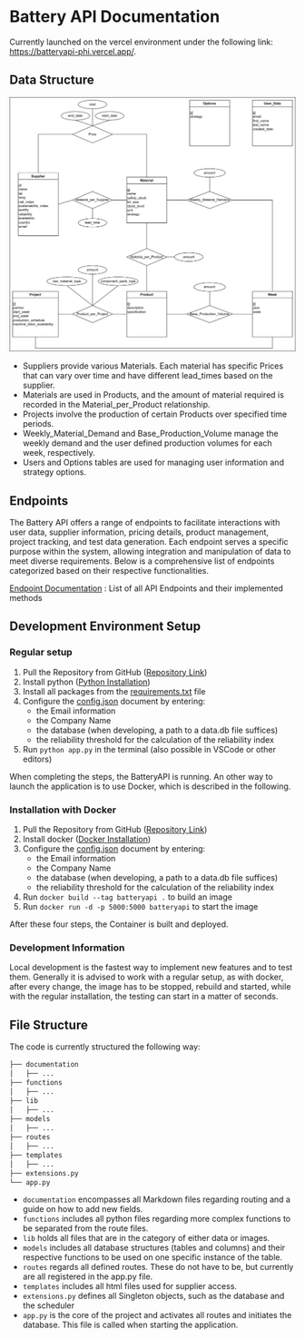 # Battery API Documentation

Currently launched on the vercel environment under the following link: https://batteryapi-phi.vercel.app/.

## Data Structure

![Data Structure Image](lib/images/UML.drawio.png)

* Suppliers provide various Materials. Each material has specific Prices that can vary over time and have different lead_times based on the supplier.
* Materials are used in Products, and the amount of material required is recorded in the Material_per_Product relationship.
* Projects involve the production of certain Products over specified time periods.
* Weekly_Material_Demand and Base_Production_Volume manage the weekly demand and the user defined production volumes for each week, respectively.
* Users and Options tables are used for managing user information and strategy options.

## Endpoints

The Battery API offers a range of endpoints to facilitate interactions with user data, supplier information, pricing details, product management, project tracking, and test data generation. Each endpoint serves a specific purpose within the system, allowing integration and manipulation of data to meet diverse requirements. Below is a comprehensive list of endpoints categorized based on their respective functionalities. 

[Endpoint Documentation](documentation/end_point_documentation.md) : List of all API Endpoints and their implemented methods

## Development Environment Setup

### Regular setup

1. Pull the Repository from GitHub ([Repository Link](https://github.com/DERBersk/batteryapi))
2. Install python ([Python Installation](https://www.python.org/downloads/))
3. Install all packages from the [requirements.txt](requirements.txt) file
4. Configure the [config.json](config.json) document by entering:
    * the Email information
    * the Company Name
    * the database (when developing, a path to a data.db file suffices)
    * the reliability threshold for the calculation of the reliability index
5. Run `python app.py` in the terminal (also possible in VSCode or other editors)

When completing the steps, the BatteryAPI is running. An other way to launch the application is to use Docker, which is described in the following.

### Installation with Docker

1. Pull the Repository from GitHub ([Repository Link](https://github.com/DERBersk/batteryapi))
2. Install docker ([Docker Installation](https://docs.docker.com/get-docker/))
3. Configure the [config.json](config.json) document by entering:
    * the Email information
    * the Company Name
    * the database (when developing, a path to a data.db file suffices)
    * the reliability threshold for the calculation of the reliability index
4. Run `docker build --tag batteryapi .` to build an image
5. Run `docker run -d -p 5000:5000 batteryapi` to start the image

After these four steps, the Container is built and deployed.

### Development Information

Local development is the fastest way to implement new features and to test them. Generally it is advised to work with a regular setup, as with docker, after every change, the image has to be stopped, rebuild and started, while with the regular installation, the testing can start in a matter of seconds.

## File Structure

The code is currently structured the following way:

```
├── documentation
│   ├── ...
├── functions
│   ├── ...
├── lib
│   ├── ...
├── models
│   ├── ...
├── routes
│   ├── ...
├── templates
│   ├── ...
├── extensions.py
└── app.py
```

* `documentation` encompasses all Markdown files regarding routing and a guide on how to add new fields.
* `functions` includes all python files regarding more complex functions to be separated from the route files.
* `lib` holds all files that are in the category of either data or images.
* `models` includes all database structures (tables and columns) and their respective functions to be used on one specific instance of the table.
* `routes` regards all defined routes. These do not have to be, but currently are all registered in the app.py file.
* `templates` includes all html files used for supplier access.
* `extensions.py` defines all Singleton objects, such as the database and the scheduler
* `app.py` is the core of the project and activates all routes and initiates the database. This file is called when starting the application.